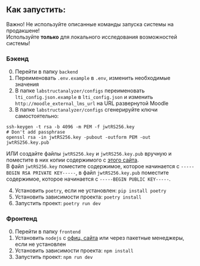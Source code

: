 ## Как запустить:
Важно! Не используйте описанные команды запуска системы на продакшене! <br>
Используйте __только__ для локального исследования возможностей системы!


### Бэкенд
0. Перейти в папку `backend`
1. Переименовать `.env.example` в `.env`, изменить необходимые значения
2. В папке `labstructanalyzer/configs` переименовать `lti_config.json.example` в `lti_config.json` и изменить `http://moodle_external_lms_url` на URL развернутой Moodle
3. В папке `labstructanalyzer/configs` сгенерируйте ключи самостоятельно:
```
ssh-keygen -t rsa -b 4096 -m PEM -f jwtRS256.key
# Don't add passphrase
openssl rsa -in jwtRS256.key -pubout -outform PEM -out jwtRS256.key.pub
```

ИЛИ создайте файлы `jwtRS256.key` и `jwtRS256.key.pub` вручную и
поместите в них копии содержимого с [этого сайта](https://lti-ri.imsglobal.org/keygen/index). <br>
    В файл `jwtRS256.key` поместите содержимое, которое начинается с `-----BEGIN RSA PRIVATE KEY-----`, 
в файл `jwtRS256.key.pub` поместите содержимое, которое начинается с `-----BEGIN PUBLIC KEY-----`.

4. Установить `poetry`, если не установлен: `pip install poetry`
5. Установить зависимости проекта: `poetry install`
6. Запустить проект: `poetry run dev`

### Фронтенд
0. Перейти в папку `frontend`
1. Установить `nodejs` с [офиц. сайта](https://docs.npmjs.com/downloading-and-installing-node-js-and-npm) или через пакетные менеджеры, если не установлен
1. Установить зависимости проекта: `npm install`
2. Запустить проект: `npm run dev`